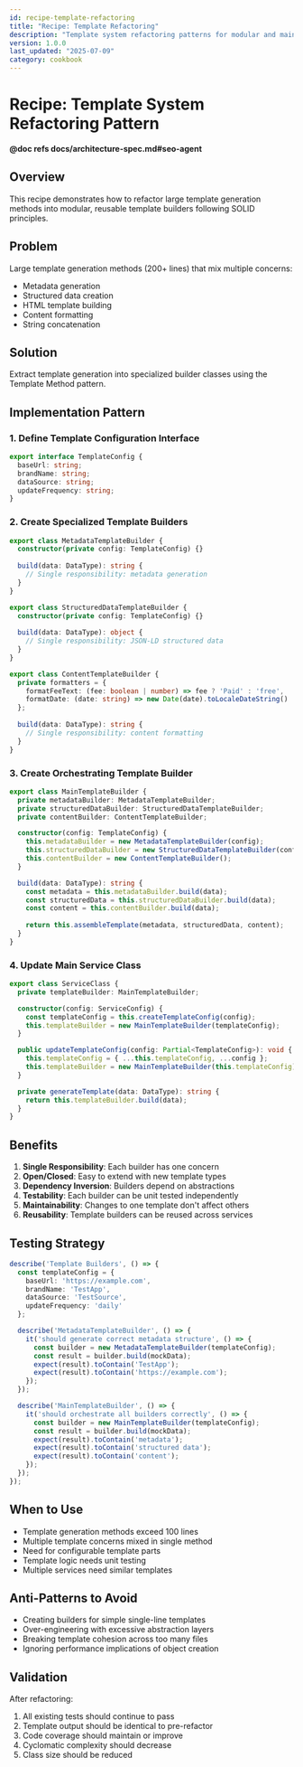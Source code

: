 ```yaml
---
id: recipe-template-refactoring
title: "Recipe: Template Refactoring"
description: "Template system refactoring patterns for modular and maintainable code architecture"
version: 1.0.0
last_updated: "2025-07-09"
category: cookbook
---
```

# Recipe: Template System Refactoring Pattern

**@doc refs docs/architecture-spec.md#seo-agent**

## Overview

This recipe demonstrates how to refactor large template generation methods into modular, reusable template builders following SOLID principles.

## Problem

Large template generation methods (200+ lines) that mix multiple concerns:
- Metadata generation
- Structured data creation  
- HTML template building
- Content formatting
- String concatenation

## Solution

Extract template generation into specialized builder classes using the Template Method pattern.

## Implementation Pattern

### 1. Define Template Configuration Interface

```typescript
export interface TemplateConfig {
  baseUrl: string;
  brandName: string;
  dataSource: string;
  updateFrequency: string;
}
```

### 2. Create Specialized Template Builders

```typescript
export class MetadataTemplateBuilder {
  constructor(private config: TemplateConfig) {}
  
  build(data: DataType): string {
    // Single responsibility: metadata generation
  }
}

export class StructuredDataTemplateBuilder {
  constructor(private config: TemplateConfig) {}
  
  build(data: DataType): object {
    // Single responsibility: JSON-LD structured data
  }
}

export class ContentTemplateBuilder {
  private formatters = {
    formatFeeText: (fee: boolean | number) => fee ? 'Paid' : 'free',
    formatDate: (date: string) => new Date(date).toLocaleDateString()
  };
  
  build(data: DataType): string {
    // Single responsibility: content formatting
  }
}
```

### 3. Create Orchestrating Template Builder

```typescript
export class MainTemplateBuilder {
  private metadataBuilder: MetadataTemplateBuilder;
  private structuredDataBuilder: StructuredDataTemplateBuilder;
  private contentBuilder: ContentTemplateBuilder;

  constructor(config: TemplateConfig) {
    this.metadataBuilder = new MetadataTemplateBuilder(config);
    this.structuredDataBuilder = new StructuredDataTemplateBuilder(config);
    this.contentBuilder = new ContentTemplateBuilder();
  }

  build(data: DataType): string {
    const metadata = this.metadataBuilder.build(data);
    const structuredData = this.structuredDataBuilder.build(data);
    const content = this.contentBuilder.build(data);
    
    return this.assembleTemplate(metadata, structuredData, content);
  }
}
```

### 4. Update Main Service Class

```typescript
export class ServiceClass {
  private templateBuilder: MainTemplateBuilder;

  constructor(config: ServiceConfig) {
    const templateConfig = this.createTemplateConfig(config);
    this.templateBuilder = new MainTemplateBuilder(templateConfig);
  }

  public updateTemplateConfig(config: Partial<TemplateConfig>): void {
    this.templateConfig = { ...this.templateConfig, ...config };
    this.templateBuilder = new MainTemplateBuilder(this.templateConfig);
  }

  private generateTemplate(data: DataType): string {
    return this.templateBuilder.build(data);
  }
}
```

## Benefits

1. **Single Responsibility**: Each builder has one concern
2. **Open/Closed**: Easy to extend with new template types
3. **Dependency Inversion**: Builders depend on abstractions
4. **Testability**: Each builder can be unit tested independently
5. **Maintainability**: Changes to one template don't affect others
6. **Reusability**: Template builders can be reused across services

## Testing Strategy

```typescript
describe('Template Builders', () => {
  const templateConfig = {
    baseUrl: 'https://example.com',
    brandName: 'TestApp',
    dataSource: 'TestSource',
    updateFrequency: 'daily'
  };

  describe('MetadataTemplateBuilder', () => {
    it('should generate correct metadata structure', () => {
      const builder = new MetadataTemplateBuilder(templateConfig);
      const result = builder.build(mockData);
      expect(result).toContain('TestApp');
      expect(result).toContain('https://example.com');
    });
  });

  describe('MainTemplateBuilder', () => {
    it('should orchestrate all builders correctly', () => {
      const builder = new MainTemplateBuilder(templateConfig);
      const result = builder.build(mockData);
      expect(result).toContain('metadata');
      expect(result).toContain('structured data');
      expect(result).toContain('content');
    });
  });
});
```

## When to Use

- Template generation methods exceed 100 lines
- Multiple template concerns mixed in single method
- Need for configurable template parts
- Template logic needs unit testing
- Multiple services need similar templates

## Anti-Patterns to Avoid

- Creating builders for simple single-line templates
- Over-engineering with excessive abstraction layers
- Breaking template cohesion across too many files
- Ignoring performance implications of object creation

## Validation

After refactoring:
1. All existing tests should continue to pass
2. Template output should be identical to pre-refactor
3. Code coverage should maintain or improve
4. Cyclomatic complexity should decrease
5. Class size should be reduced